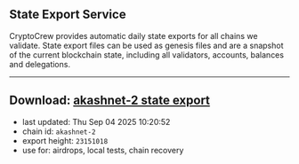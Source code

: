 ## State Export Service
CryptoCrew provides automatic daily state exports for all chains we validate. State export files can be used as genesis files and are a snapshot of the current blockchain state, including all validators, accounts, balances and delegations.

---
**Download: [akashnet-2 state export](https://dl-eu2.ccvalidators.com/SERVICE/akash/akashnet-2_export_23151018.json)**
---

- last updated: Thu Sep 04 2025 10:20:52
- chain id: `akashnet-2`
- export height: `23151018`
- use for: airdrops, local tests, chain recovery
